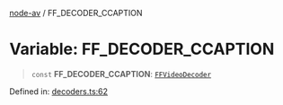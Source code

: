 [node-av](../globals.md) / FF\_DECODER\_CCAPTION

# Variable: FF\_DECODER\_CCAPTION

> `const` **FF\_DECODER\_CCAPTION**: [`FFVideoDecoder`](../type-aliases/FFVideoDecoder.md)

Defined in: [decoders.ts:62](https://github.com/seydx/av/blob/f8631fc881b394300b1479f511d55cf1c370a87f/src/constants/decoders.ts#L62)
